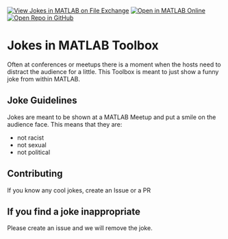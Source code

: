 [![View Jokes in MATLAB on File Exchange](https://www.mathworks.com/matlabcentral/images/matlab-file-exchange.svg)](https://www.mathworks.com/matlabcentral/fileexchange/172039-jokes-in-matlab)
[![Open in MATLAB Online](https://www.mathworks.com/images/responsive/global/open-in-matlab-online.svg)](https://matlab.mathworks.com/open/github/v1?repo=versionbaygt/MATLABJokes)
[![Open Repo in GitHub](https://img.shields.io/badge/-repo-0076A8?logo=github&labelColor=D95319)](https://github.com/versionbaygt/MATLABJokes)

# Jokes in MATLAB Toolbox

Often at conferences or meetups there is a moment when the hosts need to distract the audience for a little. This Toolbox is meant to just show a funny joke from within MATLAB.

## Joke Guidelines

Jokes are meant to be shown at a MATLAB Meetup and put a smile on the audience face. This means that they are:

* not racist
* not sexual
* not political

## Contributing

If you know any cool jokes, create an Issue or a PR

## If you find a joke inappropriate

Please create an issue and we will remove the joke.
